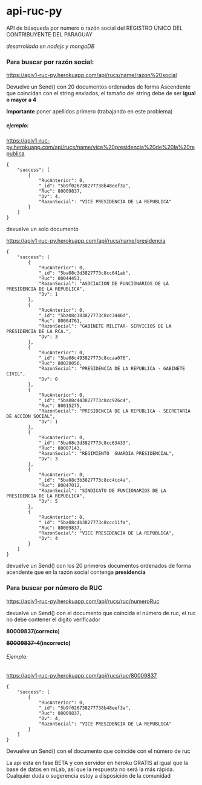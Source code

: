 # api-ruc-py
API de búsqueda por numero o razón social del REGISTRO ÚNICO DEL CONTRIBUYENTE DEL PARAGUAY

*desarrollada en nodejs y mongoDB*

### Para buscar por razón social: 

https://apiv1-ruc-py.herokuapp.com/api/rucs/name/razon%20social

Devuelve un Send() con 20 documentos ordenados de forma Ascendente que coincidan con el string enviados, el tamaño del string debe de ser **igual o mayor a 4** 

**Importante** poner apellidos primero (trabajando en este problema)

##### ejemplo:

https://apiv1-ruc-py.herokuapp.com/api/rucs/name/vice%20presidencia%20de%20la%20republica

```
{
    "success": [
        {
            "RucAnterior": 0,
            "_id": "5b9f026738277738b48eef3a",
            "Ruc": 80009837,
            "Dv": 4,
            "RazonSocial": "VICE PRESIDENCIA DE LA REPUBLICA"
        }
    ]
}

```
devuelve un solo documento

https://apiv1-ruc-py.herokuapp.com/api/rucs/name/presidencia


```
{
    "success": [
        {
            "RucAnterior": 0,
            "_id": "5ba08c3d3827773c8cc641ab",
            "Ruc": 80044453,
            "RazonSocial": "ASOCIACION DE FUNCIONARIOS DE LA PRESIDENCIA DE LA REPUBLICA",
            "Dv": 1
        },
        {
            "RucAnterior": 0,
            "_id": "5ba08c383827773c8cc3446d",
            "Ruc": 80004761,
            "RazonSocial": "GABINETE MILITAR- SERVICIOS DE LA PRESIDENCIA DE LA RCA.",
            "Dv": 3
        },
        {
            "RucAnterior": 0,
            "_id": "5ba08c493827773c8ccaa076",
            "Ruc": 80020056,
            "RazonSocial": "PRESIDENCIA DE LA REPUBLICA - GABINETE CIVIL",
            "Dv": 0
        },
        {
            "RucAnterior": 0,
            "_id": "5ba08c443827773c8cc926c4",
            "Ruc": 80015275,
            "RazonSocial": "PRESIDENCIA DE LA REPUBLICA - SECRETARIA DE ACCION SOCIAL",
            "Dv": 1
        },
        {
            "RucAnterior": 0,
            "_id": "5ba08c3d3827773c8cc63433",
            "Ruc": 80007143,
            "RazonSocial": "REGIMIENTO  GUARDIA PRESIDENCIAL",
            "Dv": 3
        },
        {
            "RucAnterior": 0,
            "_id": "5ba08c3b3827773c8cc4cc4a",
            "Ruc": 80047012,
            "RazonSocial": "SINDICATO DE FUNCIONARIOS DE LA PRESIDENCIA DE LA REPUBLICA",
            "Dv": 5
        },
        {
            "RucAnterior": 0,
            "_id": "5ba08c4b3827773c8ccc11fa",
            "Ruc": 80009837,
            "RazonSocial": "VICE PRESIDENCIA DE LA REPUBLICA",
            "Dv": 4
        }
    ]
}
```
devuelve un Send() con los 20 primeros documentos ordenados de forma acendente que en la razón social contenga **presidencia**


### Para buscar por número de RUC

https://apiv1-ruc-py.herokuapp.com/api/rucs/ruc/numeroRuc

devuelve un Send() con el documento que coincida el número de ruc, el ruc no debe contener el digito verificador

**80009837(correcto)**

**~~80009837-4~~(incorrecto)**

###### Ejemplo:
https://apiv1-ruc-py.herokuapp.com/api/rucs/ruc/80009837

```
{
    "success": [
        {
            "RucAnterior": 0,
            "_id": "5b9f026738277738b48eef3a",
            "Ruc": 80009837,
            "Dv": 4,
            "RazonSocial": "VICE PRESIDENCIA DE LA REPUBLICA"
        }
    ]
}

```
Devuelve un Send() con el documento que coincide con el número de ruc 



La api esta en fase BETA y con servidor en heroku GRATIS al igual que la base de datos en mLab, así que la respuesta no será la más rápida.
Cualquier duda o sugerencia estoy a disposición de la comunidad 

